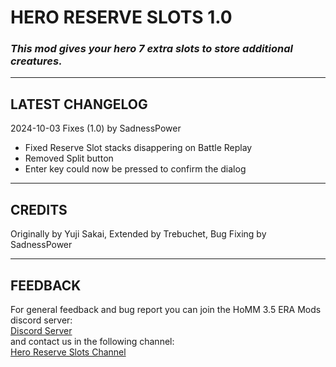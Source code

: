 # HERO RESERVE SLOTS 1.0

### *This mod gives your hero 7 extra slots to store additional creatures.*

-----------------------------------------------------------------------------------------------------------------------
## LATEST CHANGELOG
2024-10-03 Fixes (1.0) by SadnessPower
- Fixed Reserve Slot stacks disappering on Battle Replay 
- Removed Split button
- Enter key could now be pressed to confirm the dialog

-----------------------------------------------------------------------------------------------------------------------
CREDITS
-----------------------------------------------------------------------------------------------------------------------
Originally by Yuji Sakai, Extended by Trebuchet, Bug Fixing by SadnessPower

-----------------------------------------------------------------------------------------------------------------------
FEEDBACK
-----------------------------------------------------------------------------------------------------------------------
For general feedback and bug report you can join the HoMM 3.5 ERA Mods discord server:  
[Discord Server](https://discord.gg/hCTMfVq6w5)  
and contact us in the following channel:  
[Hero Reserve Slots Channel](https://discord.com/channels/665742159307341827/752100899173826630)  





